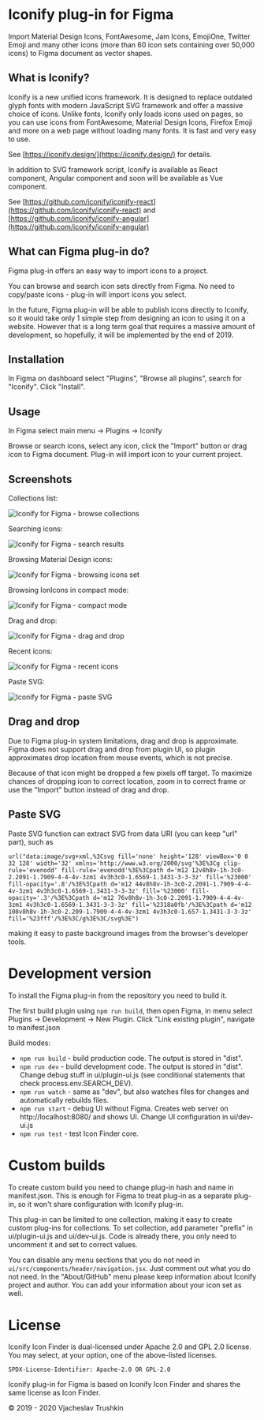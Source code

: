 # Iconify plug-in for Figma

Import Material Design Icons, FontAwesome, Jam Icons, EmojiOne, Twitter Emoji and many other icons (more than 60 icon sets containing over 50,000 icons) to Figma document as vector shapes.

## What is Iconify?

Iconify is a new unified icons framework. It is designed to replace outdated glyph fonts with modern JavaScript SVG framework
and offer a massive choice of icons. Unlike fonts, Iconify only loads icons used on pages, so you can use icons from FontAwesome,
Material Design Icons, Firefox Emoji and more on a web page without loading many fonts. It is fast and very easy to use.

See [https://iconify.design/](https://iconify.design/) for details.

In addition to SVG framework script, Iconify is available as React component, Angular component and soon will be available as Vue component.

See [https://github.com/iconify/iconify-react](https://github.com/iconify/iconify-react) and [https://github.com/iconify/iconify-angular](https://github.com/iconify/iconify-angular)

## What can Figma plug-in do?

Figma plug-in offers an easy way to import icons to a project.

You can browse and search icon sets directly from Figma. No need to copy/paste icons - plug-in will import icons you select.

In the future, Figma plug-in will be able to publish icons directly to Iconify, so it would take only 1 simple step from designing an icon to using it on a website. However that is a long term goal that requires a massive amount of development, so hopefully, it will be implemented by the end of 2019.

## Installation

In Figma on dashboard select "Plugins", "Browse all plugins", search for "Iconify". Click "Install".

## Usage

In Figma select main menu -> Plugins -> Iconify

Browse or search icons, select any icon, click the "Import" button or drag icon to Figma document. Plug-in will import icon to your current project.

## Screenshots

Collections list:

![Iconify for Figma - browse collections](https://iconify.github.io/iconify-figma/screenshots/collections.png)

Searching icons:

![Iconify for Figma - search results](https://iconify.github.io/iconify-figma/screenshots/search.png)

Browsing Material Design icons:

![Iconify for Figma - browsing icons set](https://iconify.github.io/iconify-figma/screenshots/collection.png)

Browsing IonIcons in compact mode:

![Iconify for Figma - compact mode](https://iconify.github.io/iconify-figma/screenshots/compact.png)

Drag and drop:

![Iconify for Figma - drag and drop](https://iconify.github.io/iconify-figma/screenshots/drag-drop.png)

Recent icons:

![Iconify for Figma - recent icons](https://iconify.github.io/iconify-figma/screenshots/recent.png)

Paste SVG:

![Iconify for Figma - paste SVG](https://iconify.github.io/iconify-figma/screenshots/paste.png)

## Drag and drop

Due to Figma plug-in system limitations, drag and drop is approximate.
Figma does not support drag and drop from plugin UI, so plugin approximates drop location from mouse events, which is not precise.

Because of that icon might be dropped a few pixels off target. To maximize chances of dropping icon to correct location, zoom in to correct frame or use the "Import" button instead of drag and drop.

## Paste SVG

Paste SVG function can extract SVG from data URI (you can keep "url" part), such as

```
url("data:image/svg+xml,%3Csvg fill='none' height='128' viewBox='0 0 32 128' width='32' xmlns='http://www.w3.org/2000/svg'%3E%3Cg clip-rule='evenodd' fill-rule='evenodd'%3E%3Cpath d='m12 12v8h8v-1h-3c0-2.2091-1.7909-4-4-4v-3zm1 4v3h3c0-1.6569-1.3431-3-3-3z' fill='%23000' fill-opacity='.8'/%3E%3Cpath d='m12 44v8h8v-1h-3c0-2.2091-1.7909-4-4-4v-3zm1 4v3h3c0-1.6569-1.3431-3-3-3z' fill='%23000' fill-opacity='.3'/%3E%3Cpath d='m12 76v8h8v-1h-3c0-2.2091-1.7909-4-4-4v-3zm1 4v3h3c0-1.6569-1.3431-3-3-3z' fill='%2318a0fb'/%3E%3Cpath d='m12 108v8h8v-1h-3c0-2.209-1.7909-4-4-4v-3zm1 4v3h3c0-1.657-1.3431-3-3-3z' fill='%23fff'/%3E%3C/g%3E%3C/svg%3E")
```

making it easy to paste background images from the browser's developer tools.

# Development version

To install the Figma plug-in from the repository you need to build it.

The first build plugin using `npm run build`, then open Figma, in menu select Plugins -> Development -> New Plugin. Click "Link existing plugin", navigate to manifest.json

Build modes:

- `npm run build` - build production code. The output is stored in "dist".
- `npm run dev` - build development code. The output is stored in "dist". Change debug stuff in ui/plugin-ui.js (see conditional statements that check process.env.SEARCH_DEV).
- `npm run watch` - same as "dev", but also watches files for changes and automatically rebuilds files.
- `npm run start` - debug UI without Figma. Creates web server on http://localhost:8080/ and shows UI. Change UI configuration in ui/dev-ui.js
- `npm run test` - test Icon Finder core.

# Custom builds

To create custom build you need to change plug-in hash and name in manifest.json. This is enough for Figma to treat plug-in as a separate plug-in, so it won't share configuration with Iconify plug-in.

This plug-in can be limited to one collection, making it easy to create custom plug-ins for collections. To set collection, add parameter "prefix" in ui/plugin-ui.js and ui/dev-ui.js. Code is already there, you only need to uncomment it and set to correct values.

You can disable any menu sections that you do not need in `ui/src/components/header/navigation.jsx`. Just comment out what you do not need. In the "About/GitHub" menu please keep information about Iconify project and author. You can add your information about your icon set as well.

# License

Iconify Icon Finder is dual-licensed under Apache 2.0 and GPL 2.0 license. You may select, at your option, one of the above-listed licenses.

`SPDX-License-Identifier: Apache-2.0 OR GPL-2.0`

Iconify plug-in for Figma is based on Iconify Icon Finder and shares the same license as Icon Finder.

© 2019 - 2020 Vjacheslav Trushkin
